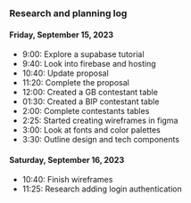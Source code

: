 ### Research and planning log
#### Friday, September 15, 2023

* 9:00: Explore a supabase tutorial
* 9:40: Look into firebase and hosting
* 10:40: Update proposal
* 11:20: Complete the proposal
* 12:00: Created a GB contestant table
* 01:30: Created a BIP contestant table
* 2:00: Complete contestants tables
* 2:25: Started creating wireframes in figma
* 3:00: Look at fonts and color palettes
* 3:30: Outline design and tech components

#### Saturday, September 16, 2023

* 10:40: Finish wireframes
* 11:25: Research adding login authentication
